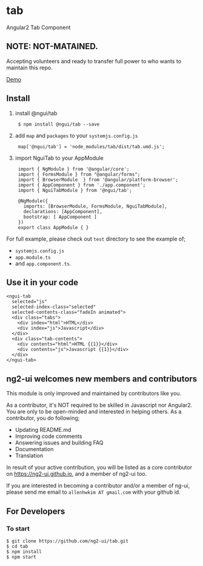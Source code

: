 # tab
Angular2 Tab Component 

## NOTE: NOT-MATAINED. 
Accepting volunteers and ready to transfer full power to who wants to maintain this repo.

<a href="https://rawgit.com/ng2-ui/tab/master/app/index.html">
  Demo
</a>

## Install

1. install @ngui/tab

        $ npm install @ngui/tab --save

2. add `map` and `packages` to your `systemjs.config.js`

        map['@ngui/tab'] = 'node_modules/tab/dist/tab.umd.js';

3. import NguiTab to your AppModule

        import { NgModule } from '@angular/core';
        import { FormsModule } from "@angular/forms";
        import { BrowserModule  } from '@angular/platform-browser';
        import { AppComponent } from './app.component';
        import { NguiTabModule } from '@ngui/tab';
        
        @NgModule({
          imports: [BrowserModule, FormsModule, NguiTabModule],
          declarations: [AppComponent],
          bootstrap: [ AppComponent ]
        })
        export class AppModule { }

         
For full example, please check out `test` directory to see the example of;

  - `systemjs.config.js`
  - `app.module.ts`
  -  and `app.component.ts`.

## Use it in your code

    <ngui-tab
      selected="js"
      selected-index-class="selected"
      selected-contents-class="fadeIn animated">
      <div class="tabs">
        <div index="html">HTML</div>
        <div index="js">Javascript</div>
      </div>
      <div class="tab-contents">
        <div contents="html">HTML {{1}}</div>
        <div contents="js">Javascript {{1}}</div>
      </div>
    </ngui-tab>
          
## **ng2-ui** welcomes new members and contributors

This module is only improved and maintained by contributors like you.

As a contributor, it's NOT required to be skilled in Javascript nor Angular2. 
You are only to be open-minded and interested in helping others.
As a contributor, you do following;

  * Updating README.md
  * Improving code comments
  * Answering issues and building FAQ
  * Documentation
  * Translation

In result of your active contribution, you will be listed as a core contributor
on https://ng2-ui.github.io, and a member of ng2-ui too.

If you are interested in becoming a contributor and/or a member of ng-ui,
please send me email to `allenhwkim AT gmail.com` with your github id. 


## For Developers

### To start

    $ git clone https://github.com/ng2-ui/tab.git
    $ cd tab
    $ npm install
    $ npm start

